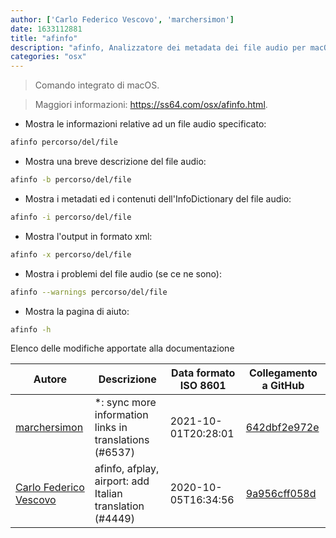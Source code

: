```yaml
---
author: ['Carlo Federico Vescovo', 'marchersimon']
date: 1633112881
title: "afinfo"
description: "afinfo, Analizzatore dei metadata dei file audio per macOS."
categories: "osx"
---
```

> Comando integrato di macOS.

> Maggiori informazioni: <https://ss64.com/osx/afinfo.html>.

- Mostra le informazioni relative ad un file audio specificato:

```bash
afinfo percorso/del/file
```

- Mostra una breve descrizione del file audio:

```bash
afinfo -b percorso/del/file
```

- Mostra i metadati ed i contenuti dell'InfoDictionary del file audio:

```bash
afinfo -i percorso/del/file
```

- Mostra l'output in formato xml:

```bash
afinfo -x percorso/del/file
```

- Mostra i problemi del file audio (se ce ne sono):

```bash
afinfo --warnings percorso/del/file
```

- Mostra la pagina di aiuto:

```bash
afinfo -h
```
Elenco delle modifiche apportate alla documentazione


Autore | Descrizione | Data formato ISO 8601 | Collegamento a GitHub
------|-----|-----|-----
[marchersimon](mailto:50295997+marchersimon@users.noreply.github.com) | *: sync more information links in translations (#6537) | 2021-10-01T20:28:01 | [642dbf2e972e](https://github.com/tldr-pages/tldr/commit/642dbf2e972e388fab8c84ba3b4685fb862b6454)
[Carlo Federico Vescovo](mailto:vescovocarlofederico@gmail.com) | afinfo, afplay, airport: add Italian translation (#4449) | 2020-10-05T16:34:56 | [9a956cff058d](https://github.com/tldr-pages/tldr/commit/9a956cff058d275e09be284a4ead2f43faf9a37d)

